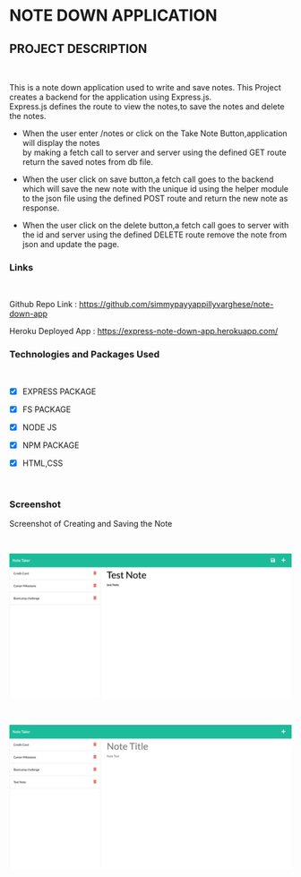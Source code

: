 # NOTE DOWN APPLICATION


## PROJECT DESCRIPTION

<br>

This is a note down application used to write and save notes.
This Project creates a backend for the application using Express.js. <br>
Express.js defines the route to view the notes,to save the notes and delete the notes.

- When the user enter /notes or click on the Take Note Button,application will display the notes  
  by making a fetch call to server and server using the defined GET route return the saved notes from db file.

- When the user click on save button,a fetch call goes to the backend which will save the new note with the
  unique id using the helper module to the json file using the defined POST route and return the new note as response.

- When the user click on  the delete button,a fetch call goes to server with the id and server using the defined DELETE route
  remove the note from json and update the page.


### Links

<br>

Github Repo Link : https://github.com/simmypayyappillyvarghese/note-down-app

Heroku Deployed App : https://express-note-down-app.herokuapp.com/

### Technologies and Packages Used

<br>

*   [x] EXPRESS PACKAGE
*   [x] FS PACKAGE
*   [x] NODE JS
*   [x] NPM PACKAGE
*   [x] HTML,CSS


<br>

### Screenshot

Screenshot of Creating and Saving the Note

<br>

![Screenshot Note Creation](./public/assets/images/screenshot-note-added.png)

<br>

![Screenshot Note Creation](./public/assets/images/screenshot-note-saved.png)